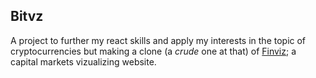  ## Bitvz

 A project to further my react skills and apply my interests in the topic of cryptocurrencies but making a clone (a *crude* one at that) of [Finviz](www.finviz.com); a capital markets vizualizing website.